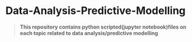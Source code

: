 # Data-Analysis-Predictive-Modelling
> **This repository contains python scripted(jupyter notebook)files on each topic related to data analysis/predictive modelling** <br/>

